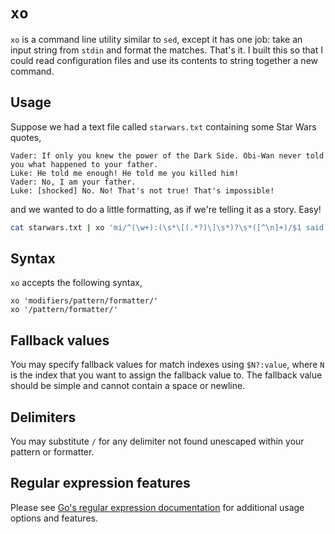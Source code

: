 # `xo`

`xo` is a command line utility similar to `sed`, except it has one job: take an
input string from `stdin` and format the matches. That's it. I built this so
that I could read configuration files and use its contents to string
together a new command.

## Usage
Suppose we had a text file called `starwars.txt` containing some Star Wars quotes,
```
Vader: If only you knew the power of the Dark Side. Obi-Wan never told you what happened to your father.
Luke: He told me enough! He told me you killed him!
Vader: No, I am your father.
Luke: [shocked] No. No! That's not true! That's impossible!
```

and we wanted to do a little formatting, as if we're telling it as a story. Easy!
```bash
cat starwars.txt | xo 'mi/^(\w+):(\s*\[(.*?)\]\s*)?\s*([^\n]+)/$1 said "$4" in a $3?:normal voice/'
```

## Syntax
`xo` accepts the following syntax,
```
xo 'modifiers/pattern/formatter/'
xo '/pattern/formatter/'
```

## Fallback values
You may specify fallback values for match indexes using `$N?:value`, where `N`
is the index that you want to assign the fallback value to. The fallback value
should be simple and cannot contain a space or newline.

## Delimiters
You may substitute `/` for any delimiter not found unescaped within your pattern
or formatter.

## Regular expression features
Please see [Go's regular expression documentation](https://golang.org/pkg/regexp/syntax/)
for additional usage options and features.
